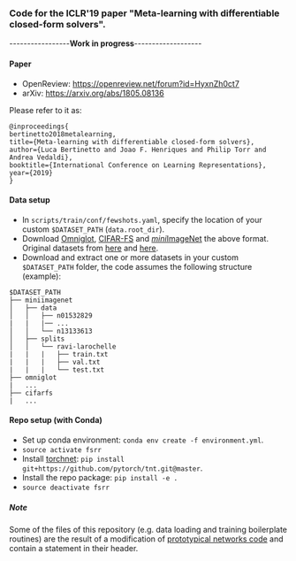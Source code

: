 ### Code for the ICLR'19 paper "Meta-learning with differentiable closed-form solvers".


-----------------<b>Work in progress</b>-------------------

#### Paper
* OpenReview: https://openreview.net/forum?id=HyxnZh0ct7 
* arXiv: https://arxiv.org/abs/1805.08136

Please refer to it as:
```
@inproceedings{
bertinetto2018metalearning,
title={Meta-learning with differentiable closed-form solvers},
author={Luca Bertinetto and Joao F. Henriques and Philip Torr and Andrea Vedaldi},
booktitle={International Conference on Learning Representations},
year={2019}
}
```

#### Data setup
* In `scripts/train/conf/fewshots.yaml`, specify the location of your custom `$DATASET_PATH`  (`data.root_dir`).
* Download [Omniglot](https://gofile.io/?c=No7UF3), [CIFAR-FS](https://gofile.io/?c=pwbukP) and [<i>mini</i>ImageNet](https://gofile.io/?c=KbY4eQ)  the above format. Original datasets from [here](https://github.com/brendenlake/omniglot/tree/master/python) and [here](https://www.cs.toronto.edu/~kriz/cifar.html).
* Download and extract one or more datasets in your custom `$DATASET_PATH` folder, the code assumes the following structure (example):
```
$DATASET_PATH
├── miniimagenet
│   ├── data
│   │   ├── n01532829
|   |   |── ...
│   │   └── n13133613
│   ├── splits
│   │   └── ravi-larochelle
|   |   |   ├── train.txt
|   |   |   ├── val.txt
|   |   |   └── test.txt
├── omniglot
|   ...
├── cifarfs 
|   ...
```

 
#### Repo setup (with Conda)

* Set up conda environment: `conda env create -f environment.yml`.
* `source activate fsrr`
* Install [torchnet](https://github.com/pytorch/tnt): `pip install git+https://github.com/pytorch/tnt.git@master`.
* Install the repo package: `pip install -e .`
* `source deactivate fsrr`

##### Note
Some of the files of this repository (e.g. data loading and training boilerplate routines) are the result of a modification of [prototypical networks code](https://github.com/jakesnell/prototypical-networks) and contain a statement in their header.


